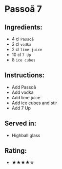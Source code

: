 # Passoã 7

## Ingredients:
- 4 cl `Passoã`
- 2 cl `vodka` <!-- - 0 cl `vodka` -->
- 2 cl `lime juice`
- 10 cl `7 Up` <!-- - 12 cl `7 Up` -->
- 8 `ice cubes`

## Instructions:
- Add Passoã
- Add vodka
- Add lime juice
- Add ice cubes and stir
- Add 7 Up

## Served in:
- Highball glass

## Rating:
- ★★★★☆